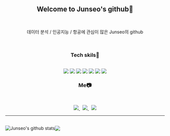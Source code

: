 <div align="center">
  <h2>Welcome to Junseo's github🦈</h2>
<br>
  <p>
  데이터 분석 / 인공지능 / 항공에 관심이 많은 Junseo의 github
  </p>
  <br>
  <h3>Tech skils🌾</h3><br>
  <img src="https://img.shields.io/badge/R-blue?style=plastic&logo=R&logoColor=#276DC3"/> 
  <img src="https://img.shields.io/badge/python-yellowgreen?style=plastic&logo=Python&logoColor=#3776AB"/> 
  <img src="https://img.shields.io/badge/Linux-yellow?style=plastic&logo=linux&logoColor=#FCC624"/> 
  <img src="https://img.shields.io/badge/html-orange?style=plastic&logo=html5&logoColor=#E34F26"/> 
  <img src="https://img.shields.io/badge/css-violet?style=plastic&logo=css3&logoColor=#1572B6"/> 
  <img src="https://img.shields.io/badge/git-F05032?style=plastic&logo=Git&logoColor=#F05032"/>
  <img src="https://img.shields.io/badge/word-2B579A?style=plastic&logo=Microsoft Word&logoColor=#2B579A"/>
    <br>
  <h3>Me📷</h3><br>
  <p>
    <a href=https://junsesoon.github.io/>
    <img src="https://img.shields.io/badge/blog-181717?style=plastic&logo=Github&logoColor=white&link=https://junsesoon.github.io/">
    </a>&nbsp
    <a href=https://www.instagram.com/junseo_sub/>
    <img src="https://img.shields.io/badge/Instagram-E4405F?style=plastic&logo=Instagram&logoColor=white&link=https://www.instagram.com/junseo_sub/">
    </a>&nbsp
    <a href="mailto:junsesoon@naver.com">
    <img src="https://img.shields.io/badge/Gmail-d14836?style=plastic&logo=Gmail&logoColor=white&link=junsesoon@naver.com"/>
    </a>
  </p>
</div>
<hr>
<br>
<a><img align="center" src="https://github-readme-stats.vercel.app/api?username=junsesoon&show_icons=true&include_all_commits=true&theme=github_dark&hide_border=true" alt="Junseo's github stats" /></a><a><img align="center" src="https://github-readme-stats.vercel.app/api/top-langs/?username=junsesoon&layout=compact&theme=github_dark&hide_border=true" /></a><br>
